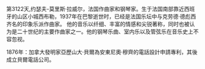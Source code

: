 第3122天,约瑟夫-莫里斯·拉威尔，法国作曲家和钢琴家。生于法国南部靠近西班牙的山区小城西布勒，1937年在巴黎逝世时，已经是法国乐坛中与克劳德·德彪西齐名的印象乐派作曲家。 他的音乐以纤细、丰富的情感和尖锐著称，同时也被认为是二十世纪的主要作曲家之一。他的钢琴乐曲、室内乐以及管弦乐在音乐史上不容忽视。

1876年：加拿大發明家亞歷山大·貝爾為安東尼奧·穆齊的電話設計申請專利，其後成立貝爾電話公司。